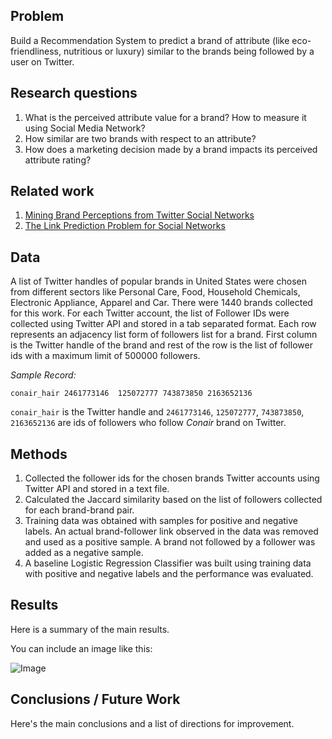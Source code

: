## Problem

Build a Recommendation System to predict a brand of attribute (like eco-friendliness, nutritious or luxury) similar to the brands being followed by a user on Twitter.

## Research questions


1. What is the perceived attribute value for a brand? How to measure it using Social Media Network?
2. How similar are two brands with respect to an attribute?
3. How does a marketing decision made by a brand impacts its perceived attribute rating?

## Related work


1. [Mining Brand Perceptions from Twitter Social Networks](http://pubsonline.informs.org/doi/10.1287/mksc.2015.0968)
2. [The Link Prediction Problem for Social Networks](https://www.cs.cornell.edu/home/kleinber/link-pred.pdf)

## Data

A list of Twitter handles of popular brands in United States were chosen from different sectors like Personal Care, Food, Household Chemicals, Electronic Appliance, Apparel and Car. There were 1440 brands collected for this work. For each Twitter account, the list of Follower IDs were collected using Twitter API and stored in a tab separated format. Each row represents an adjacency list form of followers list for a brand. First column is the Twitter handle of the brand and rest of the row is the list of follower ids with a maximum limit of 500000 followers.

*Sample Record:*

`conair_hair 2461773146  125072777 743873850 2163652136`

`conair_hair` is the Twitter handle and `2461773146`, `125072777`, `743873850`, `2163652136` are ids of followers who follow *Conair* brand on Twitter.
## Methods

1. Collected the follower ids for the chosen brands Twitter accounts using Twitter API and stored in a text file.
2. Calculated the Jaccard similarity based on the list of followers collected for each brand-brand pair.
3. Training data was obtained with samples for positive and negative labels. An actual brand-follower link observed in the data was removed and used as a positive sample. A brand not followed by a follower was added as a negative sample.
4. A baseline Logistic Regression Classifier was built using training data with positive and negative labels and the performance was evaluated.

## Results

Here is a summary of the main results.

You can include an image like this:

![Image](/blob/master/src/figures/iit.png?raw=true)

## Conclusions / Future Work

Here's the main conclusions and a list of directions for improvement.
